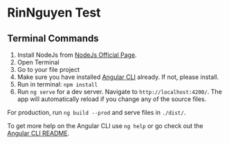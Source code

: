 # RinNguyen Test

## Terminal Commands

1. Install NodeJs from [NodeJs Official Page](https://nodejs.org/en).
2. Open Terminal
3. Go to your file project
4. Make sure you have installed [Angular CLI](https://github.com/angular/angular-cli) already. If not, please install.
5. Run in terminal: ```npm install```
6. Run `ng serve` for a dev server. Navigate to `http://localhost:4200/`. The app will automatically reload if you change any of the source files.

For production, run `ng build --prod` and serve files in `./dist/`.

To get more help on the Angular CLI use `ng help` or go check out the [Angular CLI README](https://github.com/angular/angular-cli/blob/master/README.md).
